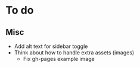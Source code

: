 # To do

## Misc

- Add alt text for sidebar toggle
- Think about how to handle extra assets (images)
  - Fix gh-pages example image
